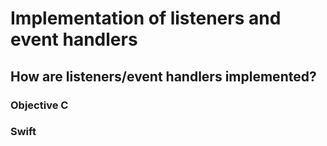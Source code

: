 # Implementation of listeners and event handlers

## How are listeners/event handlers implemented?
### Objective C 

### Swift
